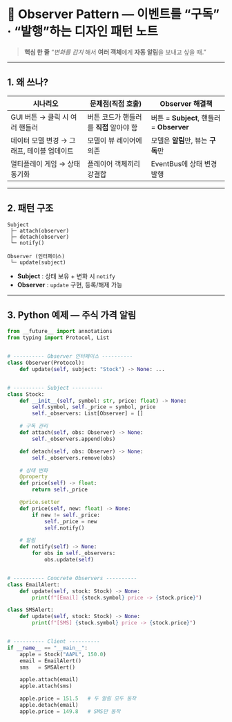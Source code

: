 # 👀 Observer Pattern — 이벤트를 “구독” · “발행”하는 디자인 패턴 노트

> **핵심 한 줄**
> “*변화를 감지* 해서 **여러 객체**에게 **자동 알림**을 보내고 싶을 때.”

---

## 1. 왜 쓰나?

| 시나리오                      | 문제점(직접 호출)               | Observer 해결책                         |
| ------------------------- | ------------------------ | ------------------------------------ |
| GUI 버튼 → 클릭 시 여러 핸들러      | 버튼 코드가 핸들러를 **직접** 알아야 함 | 버튼 = **Subject**, 핸들러 = **Observer** |
| 데이터 모델 변경 → 그래프, 테이블 업데이트 | 모델이 뷰 레이어에 의존            | 모델은 **알림**만, 뷰는 **구독**만              |
| 멀티플레이 게임 → 상태 동기화         | 플레이어 객체끼리 강결합            | EventBus에 상태 변경 발행                   |

---

## 2. 패턴 구조

```
Subject
 ├─ attach(observer)
 ├─ detach(observer)
 └─ notify()

Observer (인터페이스)
 └─ update(subject)
```

* **Subject** : 상태 보유 + 변화 시 `notify`
* **Observer** : `update` 구현, 등록/해제 가능

---

## 3. Python 예제 — **주식 가격 알림**

```python
from __future__ import annotations
from typing import Protocol, List


# ---------- Observer 인터페이스 ----------
class Observer(Protocol):
    def update(self, subject: "Stock") -> None: ...


# ---------- Subject ----------
class Stock:
    def __init__(self, symbol: str, price: float) -> None:
        self.symbol, self._price = symbol, price
        self._observers: List[Observer] = []

    # 구독 관리
    def attach(self, obs: Observer) -> None:
        self._observers.append(obs)

    def detach(self, obs: Observer) -> None:
        self._observers.remove(obs)

    # 상태 변화
    @property
    def price(self) -> float:
        return self._price

    @price.setter
    def price(self, new: float) -> None:
        if new != self._price:
            self._price = new
            self.notify()

    # 알림
    def notify(self) -> None:
        for obs in self._observers:
            obs.update(self)


# ---------- Concrete Observers ----------
class EmailAlert:
    def update(self, stock: Stock) -> None:
        print(f"[Email] {stock.symbol} price -> {stock.price}")

class SMSAlert:
    def update(self, stock: Stock) -> None:
        print(f"[SMS] {stock.symbol} price -> {stock.price}")


# ---------- Client ----------
if __name__ == "__main__":
    apple = Stock("AAPL", 150.0)
    email = EmailAlert()
    sms   = SMSAlert()

    apple.attach(email)
    apple.attach(sms)

    apple.price = 151.5   # 두 알림 모두 동작
    apple.detach(email)
    apple.price = 149.8   # SMS만 동작
```
